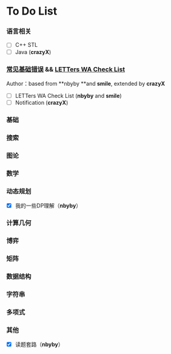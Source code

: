 # To Do List

### 语言相关

* [ ] C++ STL
* [ ] Java \(**crazyX**\)

### [常见基础错误](/chang-jian-ji-chu-cuo-wu-andand-letters-wa-check-list.md) && [LETTers WA Check List](/chang-jian-ji-chu-cuo-wu-andand-letters-wa-check-list/letters-wa-check-list.md)

Author：based from **nbyby **and **smile**, extended by **crazyX**

* [ ] LETTers WA Check List \(**nbyby** and **smile**\)
* [ ] Notification \(**crazyX**\)

### 基础

### 搜索

### 图论

### 数学

### 动态规划

* [x] 我的一些DP理解（**nbyby**）

### 计算几何

### 博弈

### 矩阵

### 数据结构

### 字符串

### 多项式

### 其他

* [x] 读题套路（**nbyby**）



